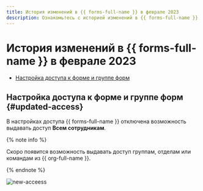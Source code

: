 ```yaml
---
title: История изменений в {{ forms-full-name }} в феврале 2023
description: Ознакомьтесь с историей изменений в {{ forms-full-name }} за февраль 2023.
---
```


# История изменений в {{ forms-full-name }} в феврале 2023

* [Настройка доступа к форме и группе форм](#updated-access)

## Настройка доступа к форме и группе форм {#updated-access}

В настройках доступа {{ forms-full-name }} отключена возможность выдавать доступ **Всем сотрудникам**. 

{% note info %}

Скоро появится возможность выдавать доступ группам, отделам или командам из {{ org-full-name }}. 

{% endnote %}

![new-acceess](../../_assets/forms/new-access.png)